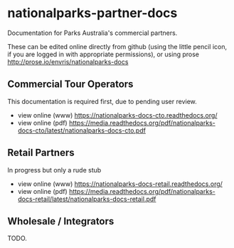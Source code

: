# nationalparks-partner-docs

Documentation for Parks Australia's commercial partners.

These can be edited online directly from github (using the little pencil icon, if you are logged in with appropriate permissions), or using prose http://prose.io/envris/nationalparks-docs

## Commercial Tour Operators

This documentation is required first, due to pending user review.

 * view online (www) https://nationalparks-docs-cto.readthedocs.org/
 * view online (pdf) https://media.readthedocs.org/pdf/nationalparks-docs-cto/latest/nationalparks-docs-cto.pdf

## Retail Partners

In progress but only a rude stub

 * view online (www) https://nationalparks-docs-retail.readthedocs.org/
 * view online (pdf) https://media.readthedocs.org/pdf/nationalparks-docs-retail/latest/nationalparks-docs-retail.pdf

## Wholesale / Integrators

TODO.